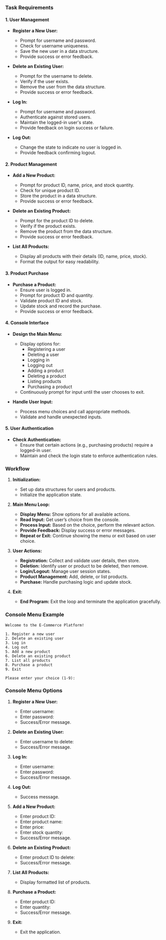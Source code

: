 
### Task Requirements

#### 1. **User Management**

- **Register a New User:**
  - Prompt for username and password.
  - Check for username uniqueness.
  - Save the new user in a data structure.
  - Provide success or error feedback.

- **Delete an Existing User:**
  - Prompt for the username to delete.
  - Verify if the user exists.
  - Remove the user from the data structure.
  - Provide success or error feedback.

- **Log In:**
  - Prompt for username and password.
  - Authenticate against stored users.
  - Maintain the logged-in user's state.
  - Provide feedback on login success or failure.

- **Log Out:**
  - Change the state to indicate no user is logged in.
  - Provide feedback confirming logout.

#### 2. **Product Management**

- **Add a New Product:**
  - Prompt for product ID, name, price, and stock quantity.
  - Check for unique product ID.
  - Store the product in a data structure.
  - Provide success or error feedback.

- **Delete an Existing Product:**
  - Prompt for the product ID to delete.
  - Verify if the product exists.
  - Remove the product from the data structure.
  - Provide success or error feedback.

- **List All Products:**
  - Display all products with their details (ID, name, price, stock).
  - Format the output for easy readability.

#### 3. **Product Purchase**

- **Purchase a Product:**
  - Ensure user is logged in.
  - Prompt for product ID and quantity.
  - Validate product ID and stock.
  - Update stock and record the purchase.
  - Provide success or error feedback.

#### 4. **Console Interface**

- **Design the Main Menu:**
  - Display options for:
    - Registering a user
    - Deleting a user
    - Logging in
    - Logging out
    - Adding a product
    - Deleting a product
    - Listing products
    - Purchasing a product
  - Continuously prompt for input until the user chooses to exit.

- **Handle User Input:**
  - Process menu choices and call appropriate methods.
  - Validate and handle unexpected inputs.

#### 5. **User Authentication**

- **Check Authentication:**
  - Ensure that certain actions (e.g., purchasing products) require a logged-in user.
  - Maintain and check the login state to enforce authentication rules.

### Workflow

1. **Initialization:**
   - Set up data structures for users and products.
   - Initialize the application state.

2. **Main Menu Loop:**
   - **Display Menu:** Show options for all available actions.
   - **Read Input:** Get user’s choice from the console.
   - **Process Input:** Based on the choice, perform the relevant action.
   - **Provide Feedback:** Display success or error messages.
   - **Repeat or Exit:** Continue showing the menu or exit based on user choice.

3. **User Actions:**
   - **Registration:** Collect and validate user details, then store.
   - **Deletion:** Identify user or product to be deleted, then remove.
   - **Login/Logout:** Manage user session states.
   - **Product Management:** Add, delete, or list products.
   - **Purchase:** Handle purchasing logic and update stock.

4. **Exit:**
   - **End Program:** Exit the loop and terminate the application gracefully.

### Console Menu Example

```
Welcome to the E-Commerce Platform!

1. Register a new user
2. Delete an existing user
3. Log in
4. Log out
5. Add a new product
6. Delete an existing product
7. List all products
8. Purchase a product
9. Exit

Please enter your choice (1-9): 
```

### Console Menu Options

1. **Register a New User:**
   - Enter username: 
   - Enter password: 
   - Success/Error message.

2. **Delete an Existing User:**
   - Enter username to delete: 
   - Success/Error message.

3. **Log In:**
   - Enter username: 
   - Enter password: 
   - Success/Error message.

4. **Log Out:**
   - Success message.

5. **Add a New Product:**
   - Enter product ID: 
   - Enter product name: 
   - Enter price: 
   - Enter stock quantity: 
   - Success/Error message.

6. **Delete an Existing Product:**
   - Enter product ID to delete: 
   - Success/Error message.

7. **List All Products:**
   - Display formatted list of products.

8. **Purchase a Product:**
   - Enter product ID: 
   - Enter quantity: 
   - Success/Error message.

9. **Exit:**
   - Exit the application.
